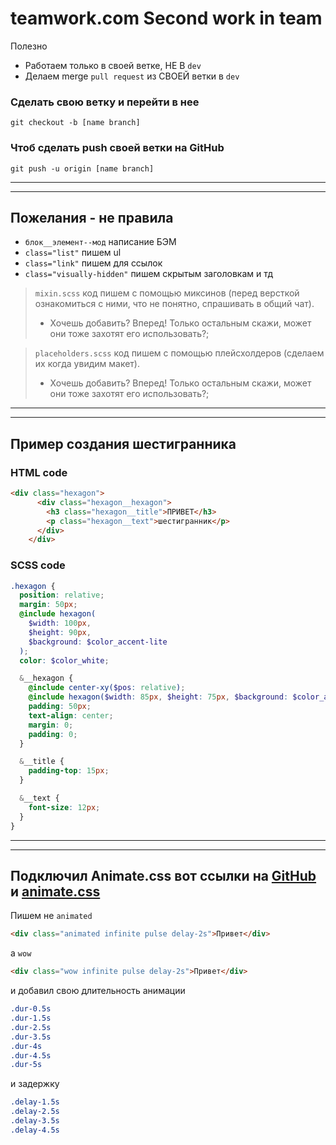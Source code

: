 **teamwork.com Second work in team**
===
Полезно
* Работаем только в своей ветке, НЕ В `dev`
* Делаем merge `pull request` из СВOЕЙ ветки в `dev`


### Сделать свою ветку и перейти в нее
    git checkout -b [name branch]
### Чтоб сделать push своей ветки на GitHub
    git push -u origin [name branch]

---
---

Пожелания - не правила
---
* `блок__элемент--мод`       написание БЭМ
* `class="list"`             пишем ul
* `class="link"`             пишем для ссылок
* `class="visually-hidden"`  пишем скрытым заголовкам и тд

>`mixin.scss`   код пишем с помощью миксинов (перед версткой ознакомиться с ними, что не понятно, спрашивать в общий чат).
>* Хочешь добавить? Вперед! Только остальным скажи, может они тоже захотят его использовать?;

>`placeholders.scss`                код пишем с помощью плейсхолдеров (сделаем их когда увидим макет).
>* Хочешь добавить? Вперед! Только остальным скажи, может они тоже захотят его использовать?;

---
---

**Пример создания шестигранника** 
-----------------------------
### HTML code
```html
<div class="hexagon">
      <div class="hexagon__hexagon">
        <h3 class="hexagon__title">ПРИВЕТ</h3>
        <p class="hexagon__text">шестигранник</p>
      </div>
    </div>
```
### SCSS code
```scss
.hexagon {
  position: relative;
  margin: 50px;
  @include hexagon(
    $width: 100px,
    $height: 90px,
    $background: $color_accent-lite
  );
  color: $color_white;

  &__hexagon {
    @include сenter-xy($pos: relative);
    @include hexagon($width: 85px, $height: 75px, $background: $color_accent);
    padding: 50px;
    text-align: center;
    margin: 0;
    padding: 0;
  }

  &__title {
    padding-top: 15px;
  }

  &__text {
    font-size: 12px;
  }
}
```
---
---

Подключил Animate.css вот ссылки на [GitHub](https://github.com/daneden/animate.css) и [animate.css](https://daneden.github.io/animate.css/)
----------------------
Пишем не `animated`
```html
<div class="animated infinite pulse delay-2s">Привет</div>
```
а `wow`
```html
<div class="wow infinite pulse delay-2s">Привет</div>
```
и добавил свою длительность анимации
```css
.dur-0.5s       
.dur-1.5s
.dur-2.5s 
.dur-3.5s 
.dur-4s 
.dur-4.5s 
.dur-5s 
```
и задержку
```css
.delay-1.5s
.delay-2.5s
.delay-3.5s
.delay-4.5s
```